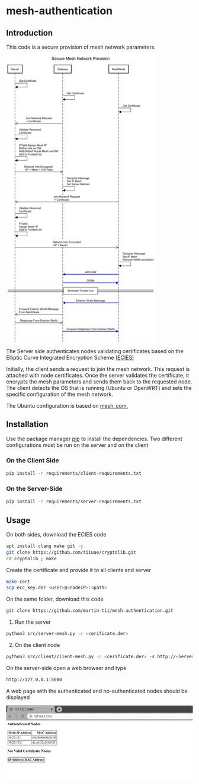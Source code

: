 # mesh-authentication

## Introduction
This code is a secure provision of mesh network parameters.

![alt text](images/Diagram.png?style=centerme)

The Server side authenticates nodes validating certificates based on the Elliptic Curve Integrated Encryption Scheme [(ECIES)](https://github.com/tiiuae/cryptolib)


Initially, the client sends a request to join the mesh network.
This request is attached with node certificates.
Once the server validates the certificate, it encrypts the mesh parameters and sends them back to the requested node.
The client detects the OS that is running (Ubuntu or OpenWRT) and sets the specific configuration of the mesh network.

The Ubuntu configuration is based on [mesh_com.](https://github.com/tiiuae/mesh_com)

## Installation

Use the package manager [pip](https://pip.pypa.io/en/stable/) to install the dependencies.
Two different configurations must be run on the server and on the client

### On the Client Side
```bash
pip install -r requirements/client-requirements.txt
```

### On the Server-Side
```bash
pip install -r requirements/server-requirements.txt
```
## Usage

On both sides, download the ECIES code
```bash
apt install clang make git -y
git clone https://github.com/tiiuae/cryptolib.git
cd cryptolib ; make
```
Create the certificate and provide it to all clients and server

```bash
make cert
scp ecc_key.der <user>@<nodeIP>:<path>
```
On the same folder, download this code
```bash
git clone https://github.com/martin-tii/mesh-authentication.git
```
1) Run the server

```bash
python3 src/server-mesh.py -c <cerificate.der>
```
2) On the client node
```bash
python3 src/client/client-mesh.py -c <cerificate.der> -s http://<ServerIP>:5000
```
On the server-side open a web browser and type
```bash
http://127.0.0.1:5000
```
A web page with the authenticated and no-authenticated nodes should be displayed

![alt text](images/server-screenshot.png?style=centerme)

